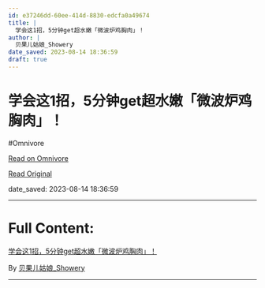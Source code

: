 ```yaml
---
id: e37246dd-60ee-414d-8830-edcfa0a49674
title: |
  学会这1招，5分钟get超水嫩「微波炉鸡胸肉」！
author: |
  贝果儿姑娘_Showery
date_saved: 2023-08-14 18:36:59
draft: true
---
```


# 学会这1招，5分钟get超水嫩「微波炉鸡胸肉」！
#Omnivore

[Read on Omnivore](https://omnivore.app/me/https-www-youtube-com-watch-v-sro-do-nc-4-oo-189f631fcc5)

[Read Original](https://www.youtube.com/watch?v=SRODo_Nc4oo)

date_saved: 2023-08-14 18:36:59


--- 

# Full Content: 

[学会这1招，5分钟get超水嫩「微波炉鸡胸肉」！](https://www.youtube.com/watch?v=SRODo%5FNc4oo)

By [贝果儿姑娘\_Showery](https://www.youtube.com/@BeiGuoErGuNiang)

---

